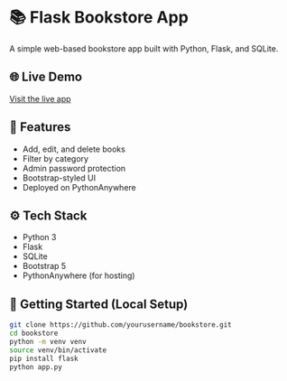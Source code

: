 # 📚 Flask Bookstore App

A simple web-based bookstore app built with Python, Flask, and SQLite.

## 🌐 Live Demo

[Visit the live app](https://harnet7.pythonanywhere.com)

## 🚀 Features

- Add, edit, and delete books
- Filter by category
- Admin password protection
- Bootstrap-styled UI
- Deployed on PythonAnywhere

## ⚙️ Tech Stack

- Python 3
- Flask
- SQLite
- Bootstrap 5
- PythonAnywhere (for hosting)

## 🚀 Getting Started (Local Setup)

```bash
git clone https://github.com/yourusername/bookstore.git
cd bookstore
python -m venv venv
source venv/bin/activate
pip install flask
python app.py
